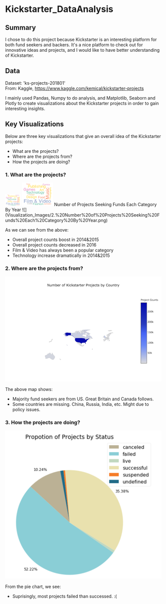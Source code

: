 # Kickstarter_DataAnalysis
## Summary
I chose to do this project because Kickstarter is an interesting platform for both fund seekers and backers. It's a nice platform to check out for innovative ideas and projects, and I would like to have better understanding of Kickstarter.

## Data
Dataset: 'ks-projects-201801'<br>
From: Kaggle, https://www.kaggle.com/kemical/kickstarter-projects

I mainly used Pandas, Numpy to do analysis, and Matplotlib, Seaborn and Plotly to create visualizations about the Kickstarter projects in order to gain interesting insights.


## Key Visualizations
Below are three key visualizations that give an overall idea of the Kickstarter projects: 
  - What are the projects?
  - Where are the projects from? 
  - How the projects are doing?

### 1. What are the projects?
<img src="Visualization_Images/3.%20Wordcloud%20-%20percentage.png" width="50" >
<img src="Visualization_Images/3.%20Wordcloud%20-%20percentage.png" width="100">
Number of Projects Seeking Funds Each Category By Year
![](Visualization_Images/2.%20Number%20of%20Projects%20Seeking%20Funds%20Each%20Category%20By%20Year.png)

As we can see from the above:
  - Overall project counts boost in 2014&2015
  - Overall project counts decreased in 2016
  - Film & Video has always been a popular category
  - Technology increase dramatically in 2014&2015

### 2. Where are the projects from?
![](Visualization_Images/5.%20Map%20-%20Partial.png)

The above map shows:
  - Majority fund seekers are from US. Great Britain and Canada follows.
  - Some countries are missing. China, Russia, India, etc. Might due to policy issues.

### 3. How the projects are doing?
![](Visualization_Images/6.%20Propotion%20of%20Projects%20by%20Status.png)

From the pie chart, we see:
  - Suprisingly, most projects failed than successed. :(


